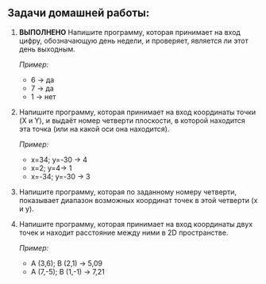## Задачи домашней работы:

1. **ВЫПОЛНЕНО** Напишите программу, которая принимает на вход цифру, обозначающую день недели, и проверяет, является ли этот день выходным.

    *Пример:*

    * 6 -> да
    * 7 -> да
    * 1 -> нет

2. Напишите программу, которая принимает на вход координаты точки (X и Y), и выдаёт номер четверти плоскости, в которой находится эта точка (или на какой оси она находится).

    *Пример:*

    * x=34; y=-30 -> 4
    * x=2; y=4-> 1
    * x=-34; y=-30 -> 3

3. Напишите программу, которая по заданному номеру четверти, показывает диапазон возможных координат точек в этой четверти (x и y).

4. Напишите программу, которая принимает на вход координаты двух точек и находит расстояние между ними в 2D пространстве.

    *Пример:*

    * A (3,6); B (2,1) -> 5,09
    * A (7,-5); B (1,-1) -> 7,21